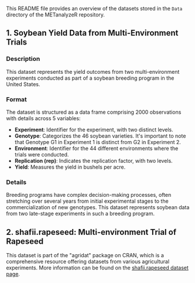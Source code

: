 This README file provides an overview of the datasets stored in the `Data` directory of the METanalyzeR repository.

## 1. Soybean Yield Data from Multi-Environment Trials

### Description
This dataset represents the yield outcomes from two multi-environment experiments conducted as part of a soybean breeding program in the United States.

### Format
The dataset is structured as a data frame comprising 2000 observations with details across 5 variables:
- **Experiment**: Identifier for the experiment, with two distinct levels.
- **Genotype**: Categorizes the 46 soybean varieties. It's important to note that Genotype G1 in Experiment 1 is distinct from G2 in Experiment 2.
- **Environment**: Identifier for the 44 different environments where the trials were conducted.
- **Replication (rep)**: Indicates the replication factor, with two levels.
- **Yield**: Measures the yield in bushels per acre.

### Details
Breeding programs have complex decision-making processes, often stretching over several years from initial experimental stages to the commercialization of new genotypes. This dataset represents soybean data from two late-stage experiments in such a breeding program.

## 2. shafii.rapeseed: Multi-environment Trial of Rapeseed

This dataset is part of the "agridat" package on CRAN, which is a comprehensive resource offering datasets from various agricultural experiments. More information can be found on the [shafii.rapeseed dataset page](https://rdrr.io/cran/agridat/man/shafii.rapeseed.html).
